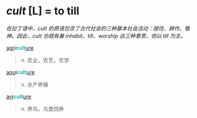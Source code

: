 # _cult_ [L] = to till

*在拉丁语中，_cult_ 的原语包含了古代社会的三种基本社会活动：居住、耕作、敬神。因此，_cult_ 也就有着 inhabit、till、worship 这三种意思，但以 till 为主。*

[agr](_agr_.md)i<b style="color: #20B2AA;">cult</b>[ure](-ure.md)
> n. 农业，农艺，农学

[aqu](_aqu_.md)i<b style="color: #20B2AA;">cult</b>[ure](-ure.md)
> n. 水产养殖

[avi](_avi_.md)<b style="color: #20B2AA;">cult</b>[ure](-ure.md)
> n. 养鸟，鸟类饲养